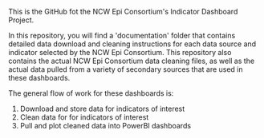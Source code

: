 This is the GitHub fot the NCW Epi Consortium's Indicator Dashboard Project.

In this repository, you will find a 'documentation' folder that contains detailed data download and cleaning instructions for each data source and indicator selected by the NCW Epi Consortium. This repository also contains the actual NCW Epi Consortium data cleaning files, as well as the actual data pulled from a variety of secondary sources that are used in these dashboards.

The general flow of work for these dashboards is: 
1. Download and store data for indicators of interest  
2. Clean data for for indicators of interest 
3. Pull and plot cleaned data into PowerBI dashboards 